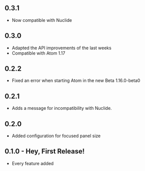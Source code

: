 ## 0.3.1
* Now compatible with Nuclide

## 0.3.0
* Adapted the API improvements of the last weeks
* Compatible with Atom 1.17

## 0.2.2
* Fixed an error when starting Atom in the new Beta 1.16.0-beta0

## 0.2.1
* Adds a message for incompatibility with Nuclide.

## 0.2.0
* Added configuration for focused panel size

## 0.1.0 - Hey, First Release!
* Every feature added
